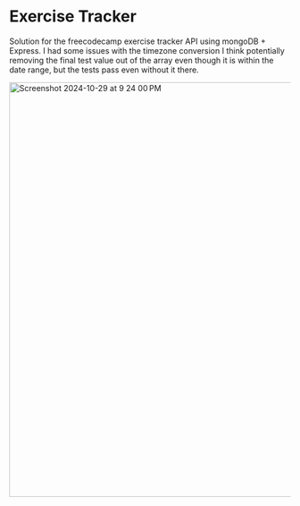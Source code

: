 # Exercise Tracker

Solution for the freecodecamp exercise tracker API using mongoDB + Express. I had some issues with the timezone conversion I think 
potentially removing the final test value out of the array even though it is within the date range, but the tests pass even without it there.

<img width="742" alt="Screenshot 2024-10-29 at 9 24 00 PM" src="https://github.com/user-attachments/assets/c5d8d17b-ed63-482b-93e3-0c6e107029b6">
